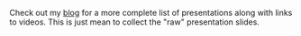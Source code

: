 Check out my [blog](http://blog.aljoschakrettek.org/) for a more complete list
of presentations along with links to videos. This is just mean to collect the
"raw" presentation slides.
